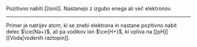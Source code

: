 Pozitivno nabiti [[Ioni]]. Nastanejo z izgubo enega ali več elektronov. 

---

Primer je natrijev atom, ki se znebi elektrona in nastane pozitivno nabit delec $\ce{Na+}$, ali pa vodikov ion $\ce{H+}$, ki vpliva na [[pH]] [[Voda|vodenih raztopin]].